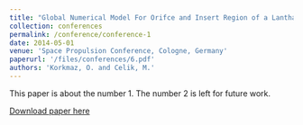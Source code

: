 ```yaml
---
title: "Global Numerical Model For Orifce and Insert Region of a Lanthanum Hexaboride Thermionic Hollow Cathode"
collection: conferences
permalink: /conference/conference-1
date: 2014-05-01
venue: 'Space Propulsion Conference, Cologne, Germany'
paperurl: '/files/conferences/6.pdf'
authors: 'Korkmaz, O. and Celik, M.'
---
```

This paper is about the number 1. The number 2 is left for future work.

[Download paper here](http://academicpages.github.io/files/paper1.pdf)